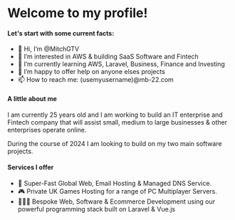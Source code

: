 # Welcome to my profile!

#### Let's start with some current facts: 
- 👋 Hi, I’m @MitchGTV
- 👀 I’m interested in AWS & building SaaS Software and Fintech
- 🌱 I’m currently learning AWS, Laravel, Business, Finance and Investing
- 💞️ I’m happy to offer help on anyone elses projects
- 📫 How to reach me: (usemyusername)@mb-22.com

#### A little about me 
I am currently 25 years old and I am working to build an IT enterprise and Fintech company that will assist small, medium to large businesses & other enterprises operate online. 

During the course of 2024 I am looking to build on my two main software projects. 

#### Services I offer
- 🚀 Super-Fast Global Web, Email Hosting & Managed DNS Service.
- 🎮 Private UK Games Hosting for a range of PC Multiplayer Servers.
- 👨🏼‍💻 Bespoke Web, Software & Ecommerce Development using our powerful programming stack built on Laravel & Vue.js

<!---
MitchGTV/MitchGTV is a ✨ special ✨ repository because its `README.md` (this file) appears on your GitHub profile.
You can click the Preview link to take a look at your changes.
--->
